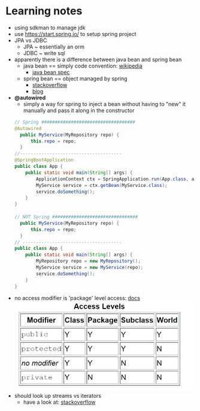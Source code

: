 # Learning notes

* using sdkman to manage jdk
* use https://start.spring.io/ to setup spring project
* JPA vs JDBC
  * JPA ~ essentially an orm
  * JDBC ~ write sql
* apparently there is a difference between java bean and spring bean
  * java bean == simply code convention: [wikipedia](https://en.wikipedia.org/wiki/JavaBeans)
    * [java bean spec](http://java.sun.com/javase/technologies/desktop/javabeans/docs/spec.html)
  * spring bean == object managed by spring
    * [stackoverflow](https://stackoverflow.com/questions/21866571/difference-between-javabean-and-spring-bean)
    * [blog](https://www.shaunabram.com/beans-vs-pojos/)
* **@autowired**
  * simply a way for spring to inject a bean without having to "new" it manually and pass it along in the constructor
  ```java
  // Spring ###################################
  @Autowired
    public MyService(MyRepository repo) {
        this.repo = repo;
    }
  //--------------------------------------
  @SpringBootApplication
  public class App {
      public static void main(String[] args) {
          ApplicationContext ctx = SpringApplication.run(App.class, args);
          MyService service = ctx.getBean(MyService.class);
          service.doSomething();
      }
  }

  // NOT Spring ################################
    public MyService(MyRepository repo) {
        this.repo = repo;
    }
  // -------------------------------------
  public class App {
      public static void main(String[] args) {
          MyRepository repo = new MyRepository();
          MyService service = new MyService(repo);
          service.doSomething();
      }
  }
  ```
* no access modifier is 'package' level access: [docs](https://docs.oracle.com/javase/tutorial/java/javaOO/accesscontrol.html)
![access levels](image.png)
* should look up streams vs iterators
  * have a look at: [stackoverflow](https://stackoverflow.com/questions/31210791/iterator-versus-stream-of-java-8)